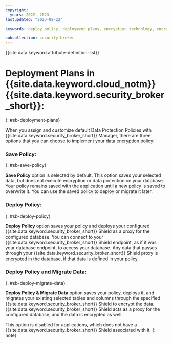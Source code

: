 ```yaml
---
copyright:
  years: 2022, 2023
lastupdated: "2023-08-22"

keywords: deploy policy, deployment plans, encryption technology, encryption modes, data protection modes

subcollection: security-broker
---
```


{{site.data.keyword.attribute-definition-list}}

# Deployment Plans in {{site.data.keyword.cloud_notm}} {{site.data.keyword.security_broker_short}}:
{: #sb-deployment-plans}

When you assign and customize default Data Protection Policies with {{site.data.keyword.security_broker_short}} Manager, there are three options that you can choose to
implement your data encryption policy:

### Save Policy:
{: #sb-save-policy}

**Save Policy** option is selected by default. This option saves your selected data, but does not execute encryption or data protection on your database. Your policy remains saved with the application until a new policy is saved to overwrite it. You can use the saved policy to deploy or migrate it later.

### Deploy Policy:
{: #sb-deploy-policy}

**Deploy Policy** option saves your policy and deploys your configured {{site.data.keyword.security_broker_short}} Shield as a proxy for the configured database. You can connect to your {{site.data.keyword.security_broker_short}} Shield endpoint, as if it was your database endpoint, to access your database.
Any data that passes through your {{site.data.keyword.security_broker_short}} Shield proxy is
encrypted in the database, if that data is defined in your policy.

### Deploy Policy and Migrate Data:
{: #sb-deploy-migrate-data}

**Deploy Policy & Migrate Data** option saves your policy, deploys it, and migrates your existing selected tables and columns through the specified {{site.data.keyword.security_broker_short}} Shield to encrypt the data. 
{{site.data.keyword.security_broker_short}} Shield acts as a proxy for the configured database, and the data is encrypted as well.

This option is disabled for applications, which does not have a {{site.data.keyword.security_broker_short}} Shield associated with it.
{: note}

